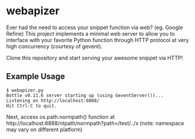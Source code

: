 webapizer
=========

Ever had the need to access your snippet function via web? (eg. Google Refine) This project implements a minimal web server to allow you to interface with your favorite Python function through HTTP protocol at very high concurrency (courtesy of gevent).

Clone this repository and start serving your awesome snippet via HTTP!

Example Usage
-------------

```
$ webapizer.py
Bottle v0.11.6 server starting up (using GeventServer())...
Listening on http://localhost:8888/
Hit Ctrl-C to quit.
```

Next, access os.path.normpath() function at http://localhost:8888/ntpath/normpath?path=/test/../x (note: namespace may vary on different platform)